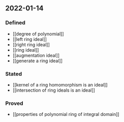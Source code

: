 ## 2022-01-14
### Defined
- [[degree of polynomial]]
- [[left ring ideal]]
- [[right ring ideal]]
- [[ring ideal]]
- [[augmentation ideal]]
- [[generate a ring ideal]]
### Stated
- [[kernel of a ring homomorphism is an ideal]]
- [[intersection of ring ideals is an ideal]]
### Proved
- [[properties of polynomial ring of integral domain]]
